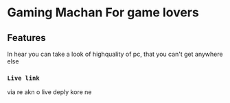 # Gaming Machan For game lovers


## Features
In hear you can take a look of highquality of pc, that you can't get anywhere else



### `Live link`
via re akn o live deply kore ne
